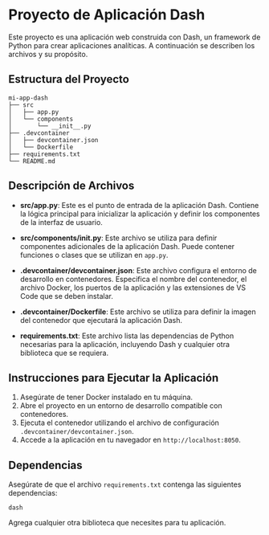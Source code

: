 # Proyecto de Aplicación Dash

Este proyecto es una aplicación web construida con Dash, un framework de Python para crear aplicaciones analíticas. A continuación se describen los archivos y su propósito.

## Estructura del Proyecto

```
mi-app-dash
├── src
│   ├── app.py
│   └── components
│       └── __init__.py
├── .devcontainer
│   ├── devcontainer.json
│   └── Dockerfile
├── requirements.txt
└── README.md
```

## Descripción de Archivos

- **src/app.py**: Este es el punto de entrada de la aplicación Dash. Contiene la lógica principal para inicializar la aplicación y definir los componentes de la interfaz de usuario.

- **src/components/__init__.py**: Este archivo se utiliza para definir componentes adicionales de la aplicación Dash. Puede contener funciones o clases que se utilizan en `app.py`.

- **.devcontainer/devcontainer.json**: Este archivo configura el entorno de desarrollo en contenedores. Especifica el nombre del contenedor, el archivo Docker, los puertos de la aplicación y las extensiones de VS Code que se deben instalar.

- **.devcontainer/Dockerfile**: Este archivo se utiliza para definir la imagen del contenedor que ejecutará la aplicación Dash.

- **requirements.txt**: Este archivo lista las dependencias de Python necesarias para la aplicación, incluyendo Dash y cualquier otra biblioteca que se requiera.

## Instrucciones para Ejecutar la Aplicación

1. Asegúrate de tener Docker instalado en tu máquina.
2. Abre el proyecto en un entorno de desarrollo compatible con contenedores.
3. Ejecuta el contenedor utilizando el archivo de configuración `.devcontainer/devcontainer.json`.
4. Accede a la aplicación en tu navegador en `http://localhost:8050`.

## Dependencias

Asegúrate de que el archivo `requirements.txt` contenga las siguientes dependencias:

```
dash
```

Agrega cualquier otra biblioteca que necesites para tu aplicación.